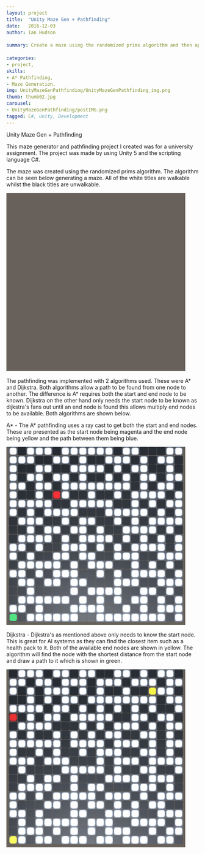 ```yaml
---
layout: project
title:  "Unity Maze Gen + Pathfinding"
date:   2016-12-03 
author: Ian Hudson

summary: Create a maze using the randomized prims algorithm and then apply pathfinding to it with A* and Dijkstra.

categories:
- project, 
skills: 
- A* Pathfinding, 
- Maze Generation,
img: UnityMazeGenPathfinding/UnityMazeGenPathfinding_img.png
thumb: thumb02.jpg
carousel:
- UnityMazeGenPathfinding/postIMG.png
tagged: C#, Unity, Development
---
```

Unity Maze Gen + Pathfinding

This maze generator and pathfinding project I created was for a university assignment. The project was made by using Unity 5 and the scripting language C#.

The maze was created using the randomized prims algorithm. The algorithm can be seen below generating a maze. All of the white titles are walkable whilst the black titles are unwalkable. 

![alt-text](https://github.com/I-Hudson/Gif/blob/master/MazeGenerator+Pathfinding/Prims.gif?raw=true)

The pathfinding was implemented with 2 algorithms used. These were A* and Dijkstra. Both algorithms allow a path to be found from one node to another. The difference is A* requires both the start and end node to be known. Dijkstra on the other hand only needs the start node to be known as dijkstra's fans out until an end node is found this allows muitiply end nodes to be available. Both algorithms are shown below.

A* - The A* pathfinding uses a ray cast to get both the start and end nodes. These are presented as the start node being magenta and the end node being yellow and the path between them being blue.

![alt-text](https://github.com/I-Hudson/Gif/blob/master/MazeGenerator+Pathfinding/AStar.gif?raw=true)

Dijkstra - Dijkstra's as mentioned above only needs to know the start node. This is great for AI systems as they can find the closest item such as a health pack to it. Both of the available end nodes are shown in yellow. The algorithm will find the node with the shortest distance from the start node and draw a path to it which is shown in green.

![alt-text](https://github.com/I-Hudson/Gif/blob/master/MazeGenerator+Pathfinding/Dijkstra.gif?raw=true)